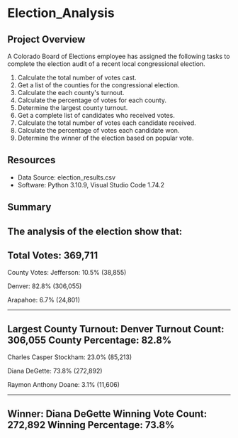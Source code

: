 # Election_Analysis

## Project Overview
A Colorado Board of Elections employee has assigned the following tasks to complete the election audit of a recent local congressional election.

1. Calculate the total number of votes cast.
2. Get a list of the counties for the congressional election.
3. Calculate the each county's turnout.
4. Calculate the percentage of votes for each county.
5. Determine the largest county turnout.
6. Get a complete list of candidates who received votes.
7. Calculate the total number of votes each candidate received.
8. Calculate the percentage of votes each candidate won.
9. Determine the winner of the election based on popular vote.

## Resources
- Data Source: election_results.csv
- Software: Python 3.10.9, Visual Studio Code 1.74.2

## Summary
The analysis of the election show that:
-------------------------
Total Votes: 369,711
-------------------------

County Votes:
Jefferson: 10.5% (38,855)

Denver: 82.8% (306,055)

Arapahoe: 6.7% (24,801)

-------------------------
Largest County Turnout: Denver
Turnout Count: 306,055
County Percentage: 82.8%
-------------------------

Charles Casper Stockham: 23.0% (85,213)

Diana DeGette: 73.8% (272,892)

Raymon Anthony Doane: 3.1% (11,606)

-------------------------
Winner: Diana DeGette
Winning Vote Count: 272,892
Winning Percentage: 73.8%
-------------------------

